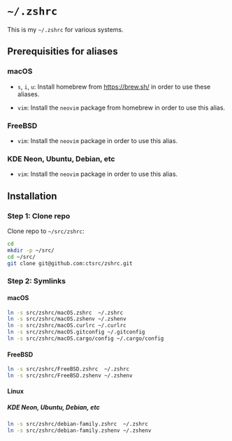 # `~/.zshrc`

This is my `~/.zshrc` for various systems.

## Prerequisities for aliases

### macOS

* `s`, `i`, `u`: Install homebrew from https://brew.sh/
   in order to use these aliases.

* `vim`: Install the `neovim` package from homebrew
   in order to use this alias.

### FreeBSD

* `vim`: Install the `neovim` package
   in order to use this alias.

### KDE Neon, Ubuntu, Debian, etc

* `vim`: Install the `neovim` package
   in order to use this alias.

## Installation

### Step 1: Clone repo

Clone repo to `~/src/zshrc`:

```zsh
cd
mkdir -p ~/src/
cd ~/src/
git clone git@github.com:ctsrc/zshrc.git
```

### Step 2: Symlinks

#### macOS

```zsh
ln -s src/zshrc/macOS.zshrc  ~/.zshrc
ln -s src/zshrc/macOS.zshenv ~/.zshenv
ln -s src/zshrc/macOS.curlrc ~/.curlrc
ln -s src/zshrc/macOS.gitconfig ~/.gitconfig
ln -s src/zshrc/macOS.cargo/config ~/.cargo/config
```

#### FreeBSD

```zsh
ln -s src/zshrc/FreeBSD.zshrc  ~/.zshrc
ln -s src/zshrc/FreeBSD.zshenv ~/.zshenv
```

#### Linux

##### KDE Neon, Ubuntu, Debian, etc

```zsh
ln -s src/zshrc/debian-family.zshrc  ~/.zshrc
ln -s src/zshrc/debian-family.zshenv ~/.zshenv
```
